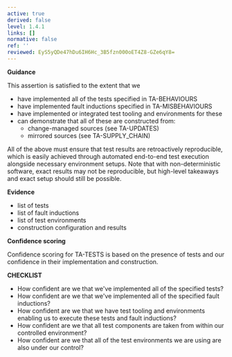 ```yaml
---
active: true
derived: false
level: 1.4.1
links: []
normative: false
ref: ''
reviewed: EyS5yQDe47hDu6IH6Hc_3B5fzn000oET4Z8-GZe6qY8=
---
```


**Guidance**

This assertion is satisfied to the extent that we

- have implemented all of the tests specified in TA-BEHAVIOURS
- have implemented fault inductions specified in TA-MISBEHAVIOURS
- have implemented or integrated test tooling and environments for these
- can demonstrate that all of these are constructed from:
  - change-managed sources (see TA-UPDATES)
  - mirrored sources (see TA-SUPPLY_CHAIN)

All of the above must ensure that test results are retroactively reproducible,
which is easily achieved through automated end-to-end test execution alongside
necessary environment setups. Note that with non-deterministic software, exact
results may not be reproducible, but high-level takeaways and exact setup should
still be possible.

**Evidence**

- list of tests
- list of fault inductions
- list of test environments
- construction configuration and results

**Confidence scoring**

Confidence scoring for TA-TESTS is based on the presence of tests and our
confidence in their implementation and construction.

**CHECKLIST**

- How confident are we that we've implemented all of the specified tests?
- How confident are we that we've implemented all of the specified fault
  inductions?
- How confident are we that we have test tooling and environments enabling us
  to execute these tests and fault inductions?
- How confident are we that all test components are taken from within our
  controlled environment?
- How confident are we that all of the test environments we are using are also
  under our control?
